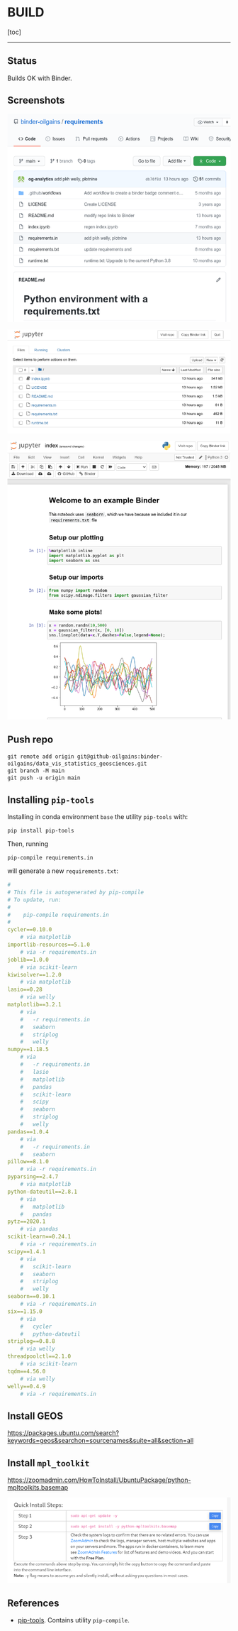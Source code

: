 # BUILD

[toc]

----



## Status

Builds OK with Binder.

## Screenshots

![image-20210129103506521](assets/BUILD/image-20210129103506521.png)



![image-20210129103548515](assets/BUILD/image-20210129103548515.png)



![image-20210129103622747](assets/BUILD/image-20210129103622747.png)



## Push repo

```
git remote add origin git@github-oilgains:binder-oilgains/data_vis_statistics_geosciences.git
git branch -M main
git push -u origin main
```

## Installing `pip-tools`


Installing in conda environment `base` the utility `pip-tools` with:

```
pip install pip-tools
```

Then, running 
```
pip-compile requirements.in
```
will generate a new `requirements.txt`:

```yaml
#
# This file is autogenerated by pip-compile
# To update, run:
#
#    pip-compile requirements.in
#
cycler==0.10.0
    # via matplotlib
importlib-resources==5.1.0
    # via -r requirements.in
joblib==1.0.0
    # via scikit-learn
kiwisolver==1.2.0
    # via matplotlib
lasio==0.28
    # via welly
matplotlib==3.2.1
    # via
    #   -r requirements.in
    #   seaborn
    #   striplog
    #   welly
numpy==1.18.5
    # via
    #   -r requirements.in
    #   lasio
    #   matplotlib
    #   pandas
    #   scikit-learn
    #   scipy
    #   seaborn
    #   striplog
    #   welly
pandas==1.0.4
    # via
    #   -r requirements.in
    #   seaborn
pillow==8.1.0
    # via -r requirements.in
pyparsing==2.4.7
    # via matplotlib
python-dateutil==2.8.1
    # via
    #   matplotlib
    #   pandas
pytz==2020.1
    # via pandas
scikit-learn==0.24.1
    # via -r requirements.in
scipy==1.4.1
    # via
    #   scikit-learn
    #   seaborn
    #   striplog
    #   welly
seaborn==0.10.1
    # via -r requirements.in
six==1.15.0
    # via
    #   cycler
    #   python-dateutil
striplog==0.8.8
    # via welly
threadpoolctl==2.1.0
    # via scikit-learn
tqdm==4.56.0
    # via welly
welly==0.4.9
    # via -r requirements.in


```



## Install GEOS

https://packages.ubuntu.com/search?keywords=geos&searchon=sourcenames&suite=all&section=all



## Install `mpl_toolkit`

https://zoomadmin.com/HowToInstall/UbuntuPackage/python-mpltoolkits.basemap

![image-20210131003321704](assets/BUILD/image-20210131003321704.png)





## References

* [pip-tools](https://github.com/jazzband/pip-tools/). Contains utility `pip-compile`.

